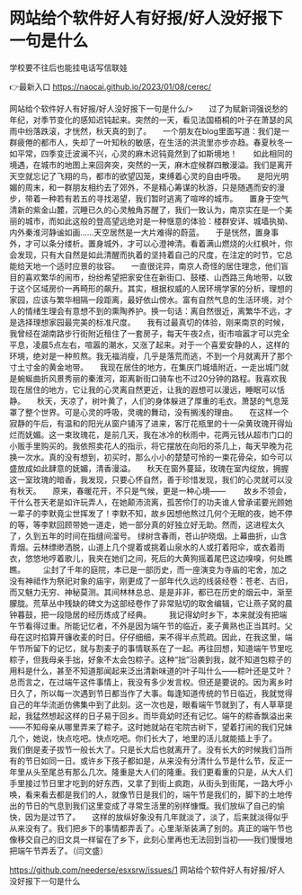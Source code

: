 # 网站给个软件好人有好报/好人没好报下一句是什么
学校要不往后也能挂电话写信联娃

👉最新入口 https://naocai.github.io/2023/01/08/cerec/

网站给个软件好人有好报/好人没好报下一句是什么/>　　过了为赋新词强说愁的年纪，对季节变化的感知迟钝起来。突然的一天，看见法国梧桐的叶子在萧瑟的风雨中纷落跌滚，才恍然，秋天真的到了。　　一个朋友在blog里面写道：我们是一群疲倦的都市人，失却了一叶知秋的敏感，在生活的洪流里亦步亦趋。春夏秋冬一如平常，四季变迁波澜不兴，心灵的麻木迟钝竟然到了如斯境地！　　如此相同的境遇，在城市的地图上来回奔突，突然的一天，麻木症候群四散漫溢。我们是离开天空就忘记了飞翔的鸟，都市的欲望囚笼，束缚着心灵的自由呼吸。　　是阳光明媚的周末，和一群朋友相约去了郊外，不是精心筹谋的秋游，只是随遇而安的漫步，带着一种若有若五的寻找渴望，我们暂时逃离了喧哗的城市。　　置身于空气清新的紫金山麓，沉睡已久的心灵触角苏醒了，我们一致认为，南京实在是一个美丽的城市，而如此这般的登高望远绝对是一种惬意的体验：楼群安详、城墙执拗、内外秦淮河静谧如画……天空居然是一大片难得的蔚蓝。　　于是恍然，置身事外，才可以条分缕析。置身城外，才可以心澄神清。看着满山燃烧的火红枫叶，你会发现，只有大自然是如此清醒而执着的坚持着自己的尺度，在注定的时节，它总能给天地一个适时应景的妆容。　　一直很诧异，南京人奇怪的居住理念，他们盲目的喜欢繁华的闹市，纷纷希望把家安住在新街口、鼓楼、山西路三角地带，以致于这个区域房价一再畸形的飙升。其实，根据权威的人居环境学家的分析，理想的家园，应该与繁华相隔一段距离，最好依山傍水。富有自然气息的生活环境，对个人的情绪生理会有意想不到的熏陶养护。换一句话：离自然很近，离繁华不远，才是选择理想家园最完美的标准尺度。　　我有过最真切的体验，刚来南京的时候，我曾经在湖南路步行街附近租住了一套房子，每天午夜2点，街市喧嚣才可以完全平息，凌晨5点左右，喧嚣的潮水，又涨了起来。对于一个喜爱安静的人，这样的环境，绝对是一种煎熬。我无福消瘦，几乎是落荒而逃，不到一个月就离开了那个寸土寸金的黄金地带。　　我现在居住的地方，在集庆门城墙附近，一走出城门就是蜿蜒曲折风景秀丽的秦淮河，距离新街口骑车也不过20分钟的路程。我喜欢我现在居住的地方，它让我的心灵离自然更近，让我的遐想可以漫远，睡眠可以恬静。　　秋天，天凉了，树叶黄了，人们的身体躲进了厚重的毛衣。萧瑟的气息笼罩了整个世界。可是心灵的呼吸，灵魂的舞动，没有搁浅的理由。　　在这样一个寂静的午后，有温和的阳光从窗户铺泻了进来，客厅花瓶里的十一朵黄玫瑰开得灿烂而妩媚。这一束玫瑰花，是前几天，我在冰冷的秋雨中，花两元钱从超市门口的小贩手里购买的。我依照卖花人的指示，将它摆放在向阳的茶几上，每天早晚为花换一次水。真的没有想到，初买时，那么小小的楚楚可怜的一束花骨朵，如今可以盛放成如此肆意的妩媚，清香漫溢。　　秋天在窗外蔓延，玫瑰在室内绽放，拥握这一室玫瑰的暗香，我发现，只要心怀自然，善于珍惜发现，我们的心灵就可以没有秋天。　　原来，春暖花开，不只是气候，更是一种心境——
　　故乡不领会，干什么苍天老是如许玩弄人，在她颠沛流离，孤苦伶仃的功夫谁人曾承诺要光顾她一辈子的李默竟尘世挥发了！李默不知，故乡因想他熬过几何个无眠的夜，她不停的等，等李默回顾带她一道走，她一部分真的好独立好无助。然而，这进程太久了，久到五年的时间在指缝间溜号。
绿树含春雨，苍山护晓烟。上幕曲折，山含青烟。云林缥缈洒脱，山道上几个提着或挑着山泉水的人或打着阳伞，或衣着雨衣，悠悠地哼着歌儿，我夹在她们之间，死后的大黄狗摇着尾巴这边嗅嗅，何处瞧瞧。
　　尘封了千年的庭院，本已是一部历史，而一座演变为寺庙的宅舍，加之没有神祗作为祭祀对象的庙宇，刚更成了一部年代久远的线装经卷：苍老、古旧，而又魅力无穷、神秘莫测。其间林林总总、是是非非，都已在历史的烟云中，渐至朦胧。荒草丛中残缺的碑文为这部经卷作了非常贴切的取舍编辑，它让燕子窝的晨钟暮鼓，把一段隐居的经历炼成了经典。
　　我记得幼时乡下，本来就没有把端午节看得过重。所能记忆者，不外是因为端午节的临近，麦子黄熟也正当其时。父母在这时掐算开镰收麦的时日。仔仔细细，来不得半点荒疏。因此，在我这里，端午节所留下的记忆，就与割麦子的事情联系在了一起。再往回想，知道端午节里吃粽子，但我母亲手拙，好象不太会包粽子。这种“拙”沿袭到我，就不知道包粽子的用料是什么，甚至不知道那闻起来泛出清新味道的叶子叫什么——粽叶还是艾叶？总而言之，在过端午这件事情上，我没有多少发言权。但还是要说的。因为离乡时日久了，所以每一次遇到节日都当作了大事。每逢知道传统的节日临近，我就觉得自己的年华流逝仿佛集中到了此刻。这一次也是，眼看端午节就到了，有人草草提起，我猛然想起这样的日子易于回乡。而毕竟幼时还有记忆。端午的粽香飘溢出来——不知母亲从哪里弄来了粽子。这时她就站在宅院古树下，望着打闹的我们兄妹几个，她说，快点吃吧。快点吃吧。你们长大了，地里的活儿就能插上手了。　　我们倒是麦子拔节一般长大了。只是长大后也就离开了。没有长大的时候我们当所有的节日如同一日。或许乡下孩子都如是，从来没有分清什么节是什么节，反正一年里从头至尾总有那么几次。隆重是大人们的隆重。我们更看重的只是，从大人们手里接过节日里才吃到的好东西，又拿了到街上疯跑，从街头到街尾，一路大呼小唤，看来看去都是我们的人，就像节日是我们的，端午节是我们的，脚下的土地传出的节日的气息到我们这里变成了寻常生活里的别样慷慨。我们放纵了自己的愉快，因为是过节了。　　这样的放纵好象没有几年就淡了，淡了，后来就淡得似乎从来没有了。我们把乡下的事情都弄丢了。心里渐渐装满了别的。真正的端午节也像移交自己的旧文具一样留在了乡下，此刻心里再也无法回到当初——我们慢慢地把端午节弄丢了。（闫文盛）

https://github.com/neederse/esxsrw/issues/1
网站给个软件好人有好报/好人没好报下一句是什么

